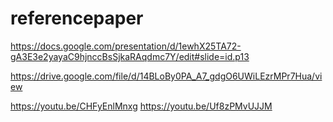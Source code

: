# referencepaper

https://docs.google.com/presentation/d/1ewhX25TA72-gA3E3e2yayaC9hjnccBsSjkaRAqdmc7Y/edit#slide=id.p13

https://drive.google.com/file/d/14BLoBy0PA_A7_gdgO6UWiLEzrMPr7Hua/view

 https://youtu.be/CHFyEnlMnxg
 https://youtu.be/Uf8zPMvUJJM
